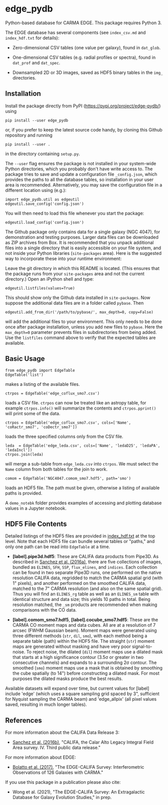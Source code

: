 # edge_pydb
Python-based database for CARMA EDGE.  This package requires Python 3.

The EDGE database has several components (see `index_csv.md` and `index_hdf.txt` for details):

* Zero-dimensional CSV tables (one value per galaxy), found in `dat_glob`.

* One-dimensional CSV tables (e.g. radial profiles or spectra), found in `dat_prof` and `dat_spec`.

* Downsampled 2D or 3D images, saved as HDF5 binary tables in the `img_` directories.

## Installation

Install the package directly from PyPI (https://pypi.org/project/edge-pydb/) using

    pip install --user edge_pydb

or, if you prefer to keep the latest source code handy, by cloning this Github repository and running

    pip install --user .

in the directory containing `setup.py`.

The `--user` flag ensures the package is not installed in your system-wide Python directories, which you probably don't have write access to.  The package tries to save and update a configuration file `_config.json`, which provides the paths to all the database tables, so installation in your user area is recommended.  Alternatively, you may save the configuration file in a different location using (e.g.):

    import edge_pydb.util as edgeutil
    edgeutil.save_config('config.json')

You will then need to load this file whenever you start the package:

    edgeutil.load_config('config.json')

The Github package only contains data for a single galaxy (NGC 4047), for demonstration and testing purposes.  Larger data files can be downloaded as ZIP archives from Box.  It is recommended that you unpack additional files into a single directory that is easily accessible on your file system, and not inside your Python libraries (`site-packages` area).  Here is the suggested way to incorporate these into your runtime environment:

Leave the git directory in which this README is located.  (This ensures that the package runs from your `site-packages` area and not the current directory.)  Open an iPython shell and type:

    edgeutil.listfiles(values=True)

This should show only the Github data installed in `site-packages`.  Now suppose the additional data files are in a folder called `pybase`.  Then

    edgeutil.add_from_dir('/path/to/pybase/', max_depth=0, copy=False)

will add the additional files to your environment.  This only needs to be done once after package installation, unless you add new files to `pybase`.  Here the `max_depth=0` parameter prevents files in subdirectories from being added.  Use the `listfiles` command above to verify that the expected tables are available.

## Basic Usage

    from edge_pydb import EdgeTable
    EdgeTable('list')

makes a listing of the available files.

    ctrpos = EdgeTable('edge_coflux_smo7.csv')

loads a CSV file.  `ctrpos` can now be treated like an astropy table, for example `ctrpos.info()` will summarize the contents and `ctrpos.pprint()` will print some of the data.

    ctrpos = EdgeTable('edge_coflux_smo7.csv', cols=['Name', 'coRactr_smo7', 'coDectr_smo7'])

loads the three specified columns only from the CSV file.

    leda  = EdgeTable('edge_leda.csv', cols=['Name', 'ledaD25', 'ledaPA', 'ledaIncl'])
    ctrpos.join(leda)

will merge a sub-table from `edge_leda.csv` into `ctrpos`.  We must select the `Name` column from both tables for the join to work.

    comom = EdgeTable('NGC4047.comom_smo7.hdf5', path='smo')

loads an HDF5 file.  The path must be given, otherwise a listing of available paths is provided.

A `demo_notebk` folder provides examples of accessing and plotting database values in a Jupyter notebook.

## HDF5 File Contents

Detailed listings of the HDF5 files are provided in [index_hdf.txt](https://github.com/tonywong94/edge_pydb/blob/master/index_hdf.txt) at the top level.  Note that each HDF5 file can bundle several tables or "paths," and only one path can be read into `EdgeTable` at a time.

- **[label].pipe3d.hdf5**: These are CALIFA data products from Pipe3D.  As described in [Sanchez et al. (2016a)](http://adsabs.harvard.edu/abs/2016RMxAA..52..171S), there are five collections of images, bundled as `ELINES`, `SFH`, `SSP`, `flux_elines`, and `indices`.  Each collection can be found in two separate Pipe3D runs, one performed on the native resolution CALIFA data, regridded to match the CARMA spatial grid (with 1" pixels), and another performed on the smoothed CALIFA data, matched to the 7" CARMA resolution (and also on the same spatial grid).  Thus you will find an `ELINES_rg` table as well as an `ELINES_sm` table with identical structure and data size; this yields 10 paths in total.  Being resolution matched, the `_sm` products are recommended when making comparisons with the CO data.

- **[label].comom_smo7.hdf5**, **[label].cocube_smo7.hdf5**: These are the CARMA CO moment maps and data cubes.  All are at a resolution of 7 arcsec (FWHM Gaussian beam).  Moment maps were generated using three different methods (`str`, `dil`, `smo`), with each method being a separate table (path) within the HDF5 file.  The straight (`str`) moment maps are generated without masking and have very poor signal-to-noise.  To reject noise, the dilated (`dil`) moment maps use a dilated mask that starts at a high significance contour (3.5&sigma; or greater in two consecutive channels) and expands to a surrounding 2&sigma; contour.  The smoothed (`smo`) moment maps use a mask that is obtained by smoothing the cube spatially (to 14") before constructing a dilated mask.  For most purposes the dilated masks produce the best results.

Available datasets will expand over time, but current values for [label] include 'edge' (which uses a square sampling grid spaced by 3", sufficient for Nyquist sampling the CARMA beam) and 'edge_allpix' (all pixel values saved, resulting in much longer tables).

## References

For more information about the CALIFA Data Release 3:

- [Sanchez et al. (2016b)](http://adsabs.harvard.edu/abs/2016A&A...594A..36S), "CALIFA, the Calar Alto Legacy Integral Field Area survey. IV. Third public data release."

For more information about EDGE:

- [Bolatto et al. (2017)](http://adsabs.harvard.edu/abs/2017ApJ...846..159B), "The EDGE-CALIFA Survey: Interferometric Observations of 126 Galaxies with CARMA."

If you use this package in a publication please also cite:

- Wong et al. (2021), "The EDGE-CALIFA Survey: An Extragalactic Database for Galaxy Evolution Studies," in prep.
